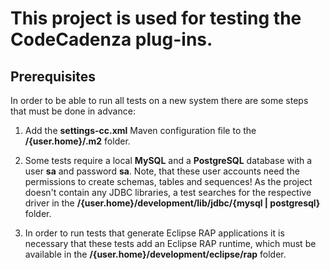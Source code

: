 # This project is used for testing the CodeCadenza plug-ins.

## Prerequisites
In order to be able to run all tests on a new system there are some steps that must be done in advance:

1. Add the **settings-cc.xml** Maven configuration file to the **/{user.home}/.m2** folder.

2. Some tests require a local **MySQL** and a **PostgreSQL** database with a user **sa** and password
   **sa**. Note, that these user accounts need the permissions to create schemas, tables and sequences!
   As the project doesn't contain any JDBC libraries, a test searches for the respective driver in the
   **/{user.home}/development/lib/jdbc/{mysql | postgresql}** folder.

3. In order to run tests that generate Eclipse RAP applications it is necessary that these tests add an
   Eclipse RAP runtime, which must be available in the **/{user.home}/development/eclipse/rap** folder.
